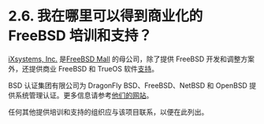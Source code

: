 # 2.6. 我在哪里可以得到商业化的 FreeBSD 培训和支持？

[iXsystems, Inc.](http://www.ixsystems.com) 是[FreeBSD Mall](http://www.freebsdmall.com/) 的母公司，除了提供 FreeBSD 开发和调整方案外，还提供商业 FreeBSD 和 TrueOS 软件[支持](http://www.ixsystems.com/support)。
 
BSD 认证集团有限公司为 DragonFly BSD、FreeBSD、NetBSD 和 OpenBSD 提供系统管理认证。更多信息请参考[他们的网站](http://www.BSDCertification.org)。

任何其他提供培训和支持的组织应与该项目联系，以便在此列出。
